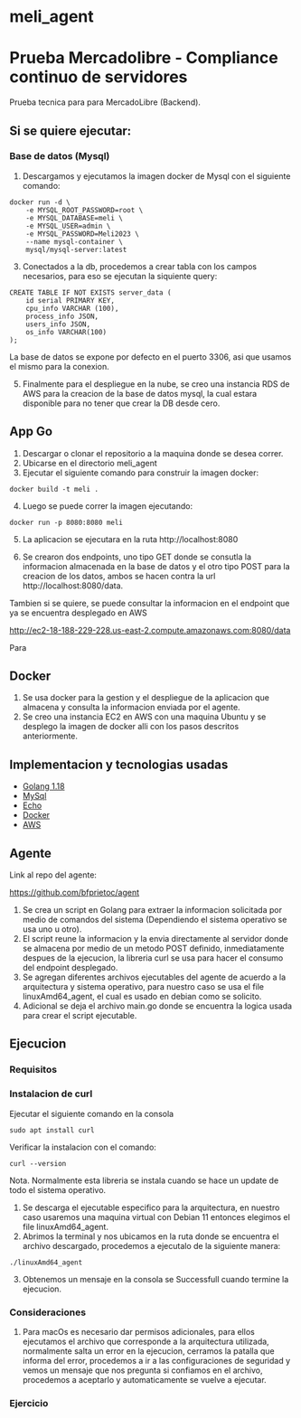 # meli_agent

# Prueba Mercadolibre  - Compliance continuo de servidores
Prueba tecnica para para MercadoLibre (Backend). 

## Si se quiere ejecutar:
### Base de datos (Mysql)
1. Descargamos y ejecutamos la imagen docker de Mysql con el siguiente comando:
``` 
docker run -d \
    -e MYSQL_ROOT_PASSWORD=root \
    -e MYSQL_DATABASE=meli \
    -e MYSQL_USER=admin \
    -e MYSQL_PASSWORD=Meli2023 \
    --name mysql-container \
    mysql/mysql-server:latest
```

3. Conectados a la db, procedemos a crear tabla con los campos necesarios, para eso se ejecutan la siquiente query:
```
CREATE TABLE IF NOT EXISTS server_data (
	id serial PRIMARY KEY,	
	cpu_info VARCHAR (100),
	process_info JSON,
	users_info JSON,
	os_info VARCHAR(100)
);
```
La base de datos se expone por defecto en el puerto 3306, asi que usamos el mismo para la conexion.

5. Finalmente para el despliegue en la nube, se creo una instancia RDS de AWS para la creacion de la base de datos mysql, la cual estara disponible para no tener que crear la DB desde cero.

## App Go
1. Descargar o clonar el repositorio a la maquina donde se desea correr.
2. Ubicarse en el directorio meli_agent
3. Ejecutar el siguiente comando para construir la imagen docker:
```
docker build -t meli .
```
4. Luego se puede correr la imagen ejecutando:
```
docker run -p 8080:8080 meli
```

5. La aplicacion se ejecutara en la ruta http://localhost:8080

6. Se crearon dos endpoints, uno tipo GET donde se consutla la informacion almacenada en la base de datos y el otro tipo POST para la creacion de los datos, ambos se hacen contra la url http://localhost:8080/data.

Tambien si se quiere, se puede consultar la informacion en el endpoint que ya se encuentra desplegado en AWS

http://ec2-18-188-229-228.us-east-2.compute.amazonaws.com:8080/data

Para 

## Docker 
1. Se usa docker para la gestion y el despliegue de la aplicacion que almacena y consulta la informacion enviada por el agente. 
3. Se creo una instancia EC2 en AWS con una maquina Ubuntu y se desplego la imagen de docker alli con los pasos descritos anteriormente.

## Implementacion y tecnologias usadas

- [Golang 1.18](https://go.dev/)
- [MySql](https://www.mysql.com)
- [Echo](https://github.com/labstack/echo)
- [Docker](https://www.docker.com)
- [AWS](https://aws.amazon.com/)


## Agente

Link al repo del agente:

https://github.com/bfprietoc/agent

1. Se crea un script en Golang para extraer la informacion solicitada por medio de comandos del sistema (Dependiendo el sistema operativo se usa uno u otro).
2. El script reune la informacion y la envia directamente al servidor donde se almacena por medio de un metodo POST definido, inmediatamente despues de la ejecucion, la libreria curl se usa para hacer el consumo del endpoint desplegado.
3. Se agregan diferentes archivos ejecutables del agente de acuerdo a la arquitectura y sistema operativo, para nuestro caso se usa el file linuxAmd64_agent, el cual es usado en debian como se solicito. 
4. Adicional se deja el archivo main.go donde se encuentra la logica usada para crear el script ejecutable.

## Ejecucion

### Requisitos

### Instalacion de curl
Ejecutar el siguiente comando en la consola

```
sudo apt install curl
```
Verificar la instalacion con el comando:
```
curl --version
```
Nota. Normalmente esta libreria se instala cuando se hace un update de todo el sistema operativo.

1. Se descarga el ejecutable especifico para la arquitectura, en nuestro caso usaremos una maquina virtual con Debian 11 entonces elegimos el file linuxAmd64_agent. 
2. Abrimos la terminal y nos ubicamos en la ruta donde se encuentra el archivo descargado, procedemos a ejecutalo de la siguiente manera:

```
./linuxAmd64_agent
```
3. Obtenemos un mensaje en la consola se Successfull cuando termine la ejecucion.

### Consideraciones
1. Para macOs es necesario dar permisos adicionales, para ellos ejecutamos el archivo que corresponde a la arquitectura utilizada, normalmente salta un error en la ejecucion, cerramos la patalla que informa del error, procedemos a ir a las configuraciones de seguridad y vemos un mensaje que nos pregunta si confiamos en el archivo, procedemos a aceptarlo y  automaticamente se vuelve a ejecutar.







### Ejercicio 

